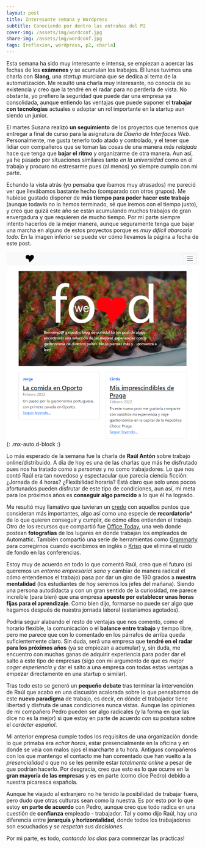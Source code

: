 ```yaml
---
layout: post
title: Interesante semana y Wordpress
subtitle: Conociendo por dentro las entrañas del P2
cover-img: /assets/img/wordconf.jpg
share-img: /assets/img/wordconf.jpg
tags: [reflexion, wordpress, p2, charla]
---
```


Esta semana ha sido muy interesante e intensa, se empiezan a acercar las fechas de los **exámenes** y se acumulan los trabajos. El lunes tuvimos una charla con **Slang**, una *startup* murciana que se dedica al tema de la automatización. Me resultó una charla muy interesante, no conocía de su existencia y creo que la tendré en el radar para no perderla de vista. No obstante, yo prefiero la seguridad que puede dar una empresa ya consolidada, aunque entiendo las ventajas que puede suponer el **trabajar con tecnologías** actuales o adoptar un rol importante en la startup aun siendo un junior.

El martes Susana realizó **un seguimiento** de los proyectos que tenemos que entregar a final de curso para la asignatura de *Diseño de Interfaces Web*. Personalmente, me gusta tenerlo todo atado y controlado, y el tener que lidiar con compañeros que se toman las cosas de una manera *más relajada* hace que tenga que **bajar el ritmo** y organizarme de otra manera. Aun así, ya he pasado por situaciones similares tanto *en la universidad* como en el trabajo y procuro no estresarme pues (al menos) yo siempre cumplo con mi parte.

Echando la vista atrás (yo pensaba que íbamos muy atrasados) me pareció ver que llevábamos bastante hecho (comparado con otros grupos). Me hubiese gustado disponer de **más tiempo para poder hacer este trabajo** (aunque todavía no lo hemos terminado, sé que iremos con el tiempo justo), y creo que quizá este año se están acumulando muchos trabajos de gran envergadura y que requieren de mucho tiempo. Por mi parte siempre intento hacerlos de la mejor manera, aunque seguramente tenga que bajar una marcha en alguno de estos proyectos porque es *muy difícil abarcarlo todo*. En la imagen inferior se puede ver cómo llevamos la página a fecha de este post.

![We Love Food](/assets/img/estadotrabajo.PNG){: .mx-auto.d-block :}

Lo más esperado de la semana fue la charla de **Raúl Antón** sobre trabajo online/distribuido. A día de hoy es una de las charlas que más he disfrutado pues nos ha tratado como a *personas* y no como trabajadores. Lo que nos contó Raúl era tan novedoso y espectacular que parecía ciencia ficción: ¿Jornada de 4 horas? ¿Flexibilidad horaria? Está claro que solo unos pocos afortunados pueden disfrutar de este tipo de condiciones, aun así, mi meta para los próximos años es **conseguir algo parecido** a lo que él ha logrado.

Me resultó muy llamativo que tuvieran un [credo](https://automattic.com/creed/) con aquellos puntos que consideran más importantes, algo así como una especie de **recordatorio*** de lo que quieren conseguir y cumplir, de cómo ellos entienden el trabajo. Otro de los recursos que compartió fue [Office Today](https://officetoday.wordpress.com/), una web donde postean **fotografías** de los lugares en donde trabajan los empleados de Automattic. También compartió una serie de herramientas como [Grammarly](https://www.grammarly.com/) para corregirnos cuando escribimos en inglés o [Krisp](https://krisp.ai/) que elimina el ruido de fondo en las conferencias.

Estoy muy de acuerdo en todo lo que comentó Raúl, creo que el futuro (si queremos un *entorno empresarial sano* y cambiar de manera radical el cómo entendemos el trabajo) pasa por dar un giro de 180 grados a **nuestra mentalidad** (los estudiantes de hoy seremos los jefes del mañana). Siendo una persona autodidacta y con un gran sentido de la curiosidad, me parece increíble (para bien) que una empresa **apueste por establecer unas horas fijas para el aprendizaje**. Como bien dijo, formarse no puede ser algo que hagamos después de nuestra jornada laboral (estaríamos agotados).

Podría seguir alabando el resto de ventajas que nos comentó, como el horario flexible, la comunicación o el **balance entre trabajo** y tiempo libre, pero me parece que con lo comentado en los párrafos de arriba queda suficientemente claro. Sin duda, será una empresa que **tendré en el radar para los próximos años** (ya se empiezan a acumular) y, sin duda, me encuentro con muchas ganas de adquirir experiencia para poder dar el salto a este tipo de empresas (sigo con mi argumento de que es *mejor coger experiencia* y dar el salto a una empresa con todas estas ventajas a empezar directamente en una startup o similar).

Tras todo esto se generó un **pequeño debate** tras terminar la intervención de Raúl que acabo en una discusión acalorada sobre lo que pensabamos de este **nuevo paradigma** de trabajo, es decir, en dónde el trabajador tiene libertad y disfruta de unas condiciones nunca vistas. Aunque las opiniones de mi compañero Pedro pueden ser algo radicales (y la forma en que las dice no es la mejor) si que estoy en parte de acuerdo con su postura sobre el *carácter español*.

Mi anterior empresa cumple todos los requisitos de una organización donde lo que primaba era *echar horas*, estar presencialmente en la oficina y en donde se veía con malos ojos el marcharte a tu hora. Antiguos compañeros con los que mantengo el contacto me han comentado que han vuelto a la *presencialidad* o que no se les permite estar *totalmente online* a pesar de que podrían hacerlo. Por desgracia, creo que esto es lo que ocurre en la **gran mayoría de las empresas** y es en parte (como dice Pedro) debido a nuestra picaresca española.

Aunque he viajado al extranjero no he tenido la posibilidad de trabajar fuera, pero dudo que otras culturas sean como la nuestra. Es por esto por lo que estoy **en parte de acuerdo** con Pedro, aunque creo que todo radica en una cuestión de **confianza** empleado - trabajador. Tal y como dijo Raúl, hay una diferencia entre **jerarquía y horizontalidad**, donde todos los trabajadores son escuchados y *se respetan sus decisiones*.

Por mi parte, es todo, *contando los días* para comnenzar las prácticas!
